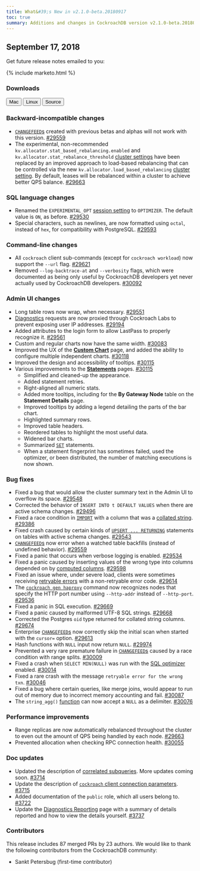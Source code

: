 ```yaml
---
title: What&#39;s New in v2.1.0-beta.20180917
toc: true
summary: Additions and changes in CockroachDB version v2.1.0-beta.20180917 since version v2.1.0-beta.20180910
---
```


## September 17, 2018

Get future release notes emailed to you:

{% include marketo.html %}

### Downloads

<div id="os-tabs" class="clearfix">
    <a href="https://binaries.cockroachdb.com/cockroach-v2.1.0-beta.20180917.darwin-10.9-amd64.tgz"><button id="mac" data-eventcategory="mac-binary-release-notes">Mac</button></a>
    <a href="https://binaries.cockroachdb.com/cockroach-v2.1.0-beta.20180917.linux-amd64.tgz"><button id="linux" data-eventcategory="linux-binary-release-notes">Linux</button></a>
    <a href="https://binaries.cockroachdb.com/cockroach-v2.1.0-beta.20180917.src.tgz"><button id="source" data-eventcategory="source-release-notes">Source</button></a>
</div>

### Backward-incompatible changes

- [`CHANGEFEED`s](../v2.1/change-data-capture.html) created with previous betas and alphas will not work with this version. [#29559][#29559]
- The experimental, non-recommended `kv.allocator.stat_based_rebalancing.enabled` and `kv.allocator.stat_rebalance_threshold` [cluster settings](../v2.1/cluster-settings.html) have been replaced by an improved approach to load-based rebalancing that can be controlled via the new `kv.allocator.load_based_rebalancing` [cluster setting](../v2.1/cluster-settings.html). By default, leases will be rebalanced within a cluster to achieve better QPS balance. [#29663][#29663]

### SQL language changes

- Renamed the `EXPERIMENTAL_OPT` [session setting](../v2.1/set-vars.html) to `OPTIMIZER`. The default value is `ON`, as before. [#29530][#29530]
- Special characters, such as newlines, are now formatted using `octal`, instead of `hex`, for compatibility with PostgreSQL. [#29593][#29593]

### Command-line changes

- All `cockroach` client sub-commands (except for `cockroach workload`) now support the `--url` flag. [#29621][#29621]
- Removed `--log-backtrace-at` and `--verbosity` flags, which were documented as being only useful by CockroachDB developers yet never actually used by CockroachDB developers. [#30092][#30092]

### Admin UI changes

- Long table rows now wrap, when necessary. [#29551][#29551]
- [Diagnostics](../v2.1/diagnostics-reporting.html) requests are now proxied through Cockroach Labs to prevent exposing user IP addresses. [#29194][#29194]
- Added attributes to the login form to allow LastPass to properly recognize it. [#29561][#29561]
- Custom and regular charts now have the same width. [#30083][#30083]
- Improved the UX of the [**Custom Chart**](../v2.1/admin-ui-custom-chart-debug-page.html) page, and added the ability to configure multiple independent charts. [#30118][#30118]
- Improved the design and accessibility of tooltips. [#30115][#30115]
- Various improvements to the [**Statements**](../v2.1/admin-ui-statements-page.html) pages. [#30115][#30115]
    - Simplified and cleaned-up the appearance.
    - Added statement retries.
    - Right-aligned all numeric stats.
    - Added more tooltips, including for the **By Gateway Node** table on the **Statement Details** page.
    - Improved tooltips by adding a legend detailing the parts of the bar chart.
    - Highlighted summary rows.
    - Improved table headers.
    - Reordered tables to highlight the most useful data.
    - Widened bar charts.
    - Summarized [`SET`](../v2.1/set-vars.html) statements.
    - When a statement fingerprint has sometimes failed, used the optimizer, or been distributed, the number of matching executions is now shown.

### Bug fixes

- Fixed a bug that would allow the cluster summary text in the Admin UI to overflow its space. [#29548][#29548]
- Corrected the behavior of `INSERT INTO t DEFAULT VALUES` when there are active schema changes. [#29496][#29496]
- Fixed a race condition in [`IMPORT`](../v2.1/import.html) with a column that was a [collated string](../v2.1/collate.html). [#29386][#29386]
- Fixed crash caused by certain kinds of [`UPSERT ... RETURNING`](../v2.1/upsert.html) statements on tables with active schema changes. [#29543][#29543]
- [`CHANGEFEED`s](../v2.1/change-data-capture.html) now error when a watched table backfills (instead of undefined behavior). [#29559][#29559]
- Fixed a panic that occurs when verbose logging is enabled. [#29534][#29534]
- Fixed a panic caused by inserting values of the wrong type into columns depended on by [computed columns](../v2.1/computed-columns.html). [#29598][#29598]
- Fixed an issue where, under severe load, clients were sometimes receiving [retryable errors](../v2.1/transactions.html#error-handling) with a non-retryable error code. [#29614][#29614]
- The [`cockroach gen haproxy`](../v2.1/generate-cockroachdb-resources.html) command now recognizes nodes that specify the HTTP port number using `--http-addr` instead of `--http-port`. [#29536][#29536]
- Fixed a panic in SQL execution. [#29669][#29669]
- Fixed a panic caused by malformed UTF-8 SQL strings. [#29668][#29668]
- Corrected the Postgres `oid` type returned for collated string columns. [#29674][#29674]
- Enterprise [`CHANGEFEED`s](../v2.1/change-data-capture.html) now correctly skip the initial scan when started with the `cursor=` option. [#29613][#29613]
- Hash functions with `NULL` input now return `NULL`. [#29974][#29974]
- Prevented a very rare premature failure in [`CHANGEFEED`s](../v2.1/change-data-capture.html) caused by a race condition with range splits. [#30009][#30009]
- Fixed a crash when `SELECT MIN(NULL)` was run with the [SQL optimizer](../v2.1/cost-based-optimizer.html) enabled. [#30014][#30014]
- Fixed a rare crash with the message `retryable error for the wrong txn`. [#30046][#30046]
- Fixed a bug where certain queries, like merge joins, would appear to run out of memory due to incorrect memory accounting and fail. [#30087][#30087]
- The `string_agg()` [function](../v2.1/functions-and-operators.html) can now accept a `NULL` as a delimiter. [#30076][#30076]

### Performance improvements

- Range replicas are now automatically rebalanced throughout the cluster to even out the amount of QPS being handled by each node. [#29663][#29663]
- Prevented allocation when checking RPC connection health. [#30055][#30055]

### Doc updates

- Updated the description of [correlated subqueries](../v2.1/subqueries.html#correlated-subqueries). More updates coming soon. [#3714](https://github.com/cockroachdb/docs/pull/3714)
- Update the description of [`cockroach` client connection parameters](../v2.1/connection-parameters.html). [#3715](https://github.com/cockroachdb/docs/pull/3715)
- Added documentation of the `public` role, which all users belong to. [#3722](https://github.com/cockroachdb/docs/pull/3722)
- Update the [Diagnostics Reporting](../v2.1/diagnostics-reporting.html) page with a summary of details reported and how to view the details yourself. [#3737](https://github.com/cockroachdb/docs/pull/3737)

### Contributors

This release includes 87 merged PRs by 23 authors. We would like to thank the following contributors from the CockroachDB community:

- Sankt Petersbug (first-time contributor)

[#29194]: https://github.com/cockroachdb/cockroach/pull/29194
[#29386]: https://github.com/cockroachdb/cockroach/pull/29386
[#29496]: https://github.com/cockroachdb/cockroach/pull/29496
[#29530]: https://github.com/cockroachdb/cockroach/pull/29530
[#29534]: https://github.com/cockroachdb/cockroach/pull/29534
[#29536]: https://github.com/cockroachdb/cockroach/pull/29536
[#29543]: https://github.com/cockroachdb/cockroach/pull/29543
[#29548]: https://github.com/cockroachdb/cockroach/pull/29548
[#29551]: https://github.com/cockroachdb/cockroach/pull/29551
[#29559]: https://github.com/cockroachdb/cockroach/pull/29559
[#29561]: https://github.com/cockroachdb/cockroach/pull/29561
[#29593]: https://github.com/cockroachdb/cockroach/pull/29593
[#29598]: https://github.com/cockroachdb/cockroach/pull/29598
[#29613]: https://github.com/cockroachdb/cockroach/pull/29613
[#29614]: https://github.com/cockroachdb/cockroach/pull/29614
[#29621]: https://github.com/cockroachdb/cockroach/pull/29621
[#29663]: https://github.com/cockroachdb/cockroach/pull/29663
[#29668]: https://github.com/cockroachdb/cockroach/pull/29668
[#29669]: https://github.com/cockroachdb/cockroach/pull/29669
[#29674]: https://github.com/cockroachdb/cockroach/pull/29674
[#29974]: https://github.com/cockroachdb/cockroach/pull/29974
[#30009]: https://github.com/cockroachdb/cockroach/pull/30009
[#30014]: https://github.com/cockroachdb/cockroach/pull/30014
[#30046]: https://github.com/cockroachdb/cockroach/pull/30046
[#30055]: https://github.com/cockroachdb/cockroach/pull/30055
[#30076]: https://github.com/cockroachdb/cockroach/pull/30076
[#30083]: https://github.com/cockroachdb/cockroach/pull/30083
[#30087]: https://github.com/cockroachdb/cockroach/pull/30087
[#30092]: https://github.com/cockroachdb/cockroach/pull/30092
[#30115]: https://github.com/cockroachdb/cockroach/pull/30115
[#30118]: https://github.com/cockroachdb/cockroach/pull/30118
